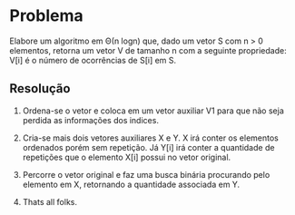 # Problema

Elabore um algoritmo em Θ(n logn) que, dado um vetor S com n > 0 elementos,
retorna um vetor V de tamanho n com a seguinte propriedade: V[i] é o número de ocorrências de S[i] em S.

## Resolução

1. Ordena-se o vetor e coloca em um vetor auxiliar V1 para que não
seja perdida as informações dos indices.

2. Cria-se mais dois vetores auxiliares X e Y. X irá conter os elementos 
ordenados porém sem repetição. Já Y[i] irá conter a quantidade de repetições
que o elemento X[i] possui no vetor original.

3. Percorre o vetor original e faz uma busca binária procurando pelo elemento
em X, retornando a quantidade associada em Y.

4. Thats all folks. 